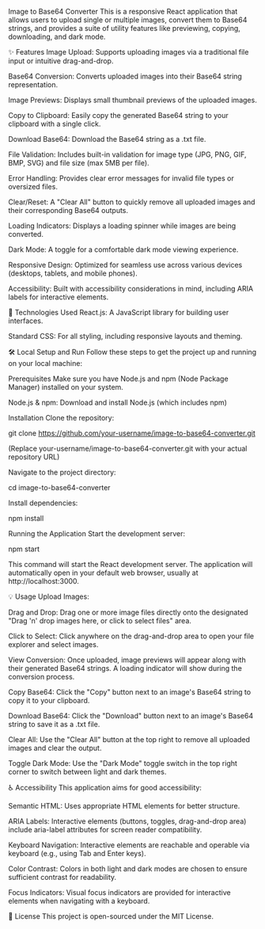 Image to Base64 Converter
This is a responsive React application that allows users to upload single or multiple images, convert them to Base64 strings, and provides a suite of utility features like previewing, copying, downloading, and dark mode.

✨ Features
Image Upload: Supports uploading images via a traditional file input or intuitive drag-and-drop.

Base64 Conversion: Converts uploaded images into their Base64 string representation.

Image Previews: Displays small thumbnail previews of the uploaded images.

Copy to Clipboard: Easily copy the generated Base64 string to your clipboard with a single click.

Download Base64: Download the Base64 string as a .txt file.

File Validation: Includes built-in validation for image type (JPG, PNG, GIF, BMP, SVG) and file size (max 5MB per file).

Error Handling: Provides clear error messages for invalid file types or oversized files.

Clear/Reset: A "Clear All" button to quickly remove all uploaded images and their corresponding Base64 outputs.

Loading Indicators: Displays a loading spinner while images are being converted.

Dark Mode: A toggle for a comfortable dark mode viewing experience.

Responsive Design: Optimized for seamless use across various devices (desktops, tablets, and mobile phones).

Accessibility: Built with accessibility considerations in mind, including ARIA labels for interactive elements.

🚀 Technologies Used
React.js: A JavaScript library for building user interfaces.

Standard CSS: For all styling, including responsive layouts and theming.

🛠️ Local Setup and Run
Follow these steps to get the project up and running on your local machine:

Prerequisites
Make sure you have Node.js and npm (Node Package Manager) installed on your system.

Node.js & npm: Download and install Node.js (which includes npm)

Installation
Clone the repository:

git clone https://github.com/your-username/image-to-base64-converter.git

(Replace your-username/image-to-base64-converter.git with your actual repository URL)

Navigate to the project directory:

cd image-to-base64-converter

Install dependencies:

npm install

Running the Application
Start the development server:

npm start

This command will start the React development server. The application will automatically open in your default web browser, usually at http://localhost:3000.

💡 Usage
Upload Images:

Drag and Drop: Drag one or more image files directly onto the designated "Drag 'n' drop images here, or click to select files" area.

Click to Select: Click anywhere on the drag-and-drop area to open your file explorer and select images.

View Conversion: Once uploaded, image previews will appear along with their generated Base64 strings. A loading indicator will show during the conversion process.

Copy Base64: Click the "Copy" button next to an image's Base64 string to copy it to your clipboard.

Download Base64: Click the "Download" button next to an image's Base64 string to save it as a .txt file.

Clear All: Use the "Clear All" button at the top right to remove all uploaded images and clear the output.

Toggle Dark Mode: Use the "Dark Mode" toggle switch in the top right corner to switch between light and dark themes.

♿ Accessibility
This application aims for good accessibility:

Semantic HTML: Uses appropriate HTML elements for better structure.

ARIA Labels: Interactive elements (buttons, toggles, drag-and-drop area) include aria-label attributes for screen reader compatibility.

Keyboard Navigation: Interactive elements are reachable and operable via keyboard (e.g., using Tab and Enter keys).

Color Contrast: Colors in both light and dark modes are chosen to ensure sufficient contrast for readability.

Focus Indicators: Visual focus indicators are provided for interactive elements when navigating with a keyboard.

📄 License
This project is open-sourced under the MIT License.
